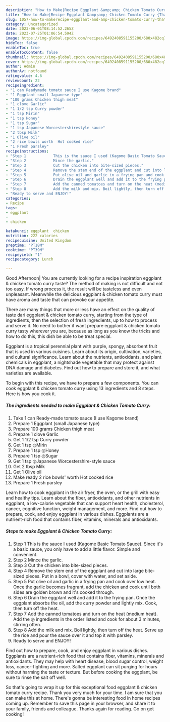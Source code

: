 ```yaml
---
description: "How to Make|Recipe Eggplant &amp;amp; Chicken Tomato Curry {That is Simple"
title: "How to Make|Recipe Eggplant &amp;amp; Chicken Tomato Curry {That is Simple"
slug: 1057-how-to-makerecipe-eggplant-and-amp-chicken-tomato-curry-that-is-simple
category: Uncategorized
date: 2023-06-01T08:14:52.265Z
date: 2023-07-25T01:06:54.594Z
image: https://img-global.cpcdn.com/recipes/6492408591155200/680x482cq70/eggplant-chicken-tomato-curry-recipe-main-photo.jpg
hideToc: false
enableToc: true
enableTocContent: false
thumbnail: https://img-global.cpcdn.com/recipes/6492408591155200/680x482cq70/eggplant-chicken-tomato-curry-recipe-main-photo.jpg
cover: https://img-global.cpcdn.com/recipes/6492408591155200/680x482cq70/eggplant-chicken-tomato-curry-recipe-main-photo.jpg
author: Admin
authorAv: notfound
ratingvalue: 4.6
reviewcount: 22
recipeingredient:
- "1 can Readymade tomato sauce I use Kagome brand"
- "1 Eggplant small Japanese type"
- "100 grams Chicken thigh meat"
- "1 clove Garlic"
- "1 1/2 tsp Curry powder"
- "1 tsp Mirin"
- "1 tsp Honey"
- "1 tsp Sugar"
- "1 tsp Japanese Worcestershirestyle sauce"
- "2 tbsp Milk"
- "1 Olive oil"
- "2 rice bowls worth  Hot cooked rice"
- "1 Fresh parsley"
recipeinstructions:
- "Step 1            This is the sauce I used (Kagome Basic Tomato Sauce). Since it&#39;s a basic sauce, you only have to add a little flavor. Simple and convenient."
- "Step 2            Mince the garlic."
- "Step 3            Cut the chicken into bite-sized pieces."
- "Step 4            Remove the stem end of the eggplant and cut into large bite-sized pieces. Put in a bowl, cover with water, and set aside."
- "Step 5            Put olive oil and garlic in a frying pan and cook over low heat. Once the garlic becomes fragrant, add the chicken and cook until both sides are golden brown and it&#39;s cooked through."
- "Step 6            Drain the eggplant well and add it to the frying pan. Once the eggplant absorbs the oil, add the curry powder and lightly mix. Cook, then turn off the heat."
- "Step 7            Add the canned tomatoes and turn on the heat (medium heat). Add the ◎ ingredients in the order listed and cook for about 3 minutes, stirring often."
- "Step 8            Add the milk and mix. Boil lightly, then turn off the heat. Serve up the rice and pour the sauce over it and top it with parsley."
- "Ready to serve and ENJOY!"
categories:
- Recipe
tags:
- eggplant
- 
- chicken

katakunci: eggplant  chicken 
nutrition: 222 calories
recipecuisine: United Kingdom
preptime: "PT18M"
cooktime: "PT39M"
recipeyield: "1"
recipecategory: Lunch

---
```



Good Afternoon| You are currently looking for a recipe inspiration eggplant &amp; chicken tomato curry taste? The method of making is not difficult and not too easy. If wrong process it, the result will be tasteless and even unpleasant. Meanwhile the delicious eggplant &amp; chicken tomato curry must have aroma and taste that can provoke our appetite.






There are many things that more or less have an effect on the quality of taste dari eggplant &amp; chicken tomato curry, starting from the type of ingredients, then the selection of fresh ingredients, up to how to process and serve it. No need to bother if want prepare eggplant &amp; chicken tomato curry tasty wherever you are, because as long as you know the tricks and how to do this, this dish be able to be treat special.


Eggplant is a tropical perennial plant with purple, spongy, absorbent fruit that is used in various cuisines. Learn about its origin, cultivation, varieties, and cultural significance. Learn about the nutrients, antioxidants, and plant chemicals in eggplant, a nightshade vegetable that may protect against DNA damage and diabetes. Find out how to prepare and store it, and what varieties are available.


To begin with this recipe, we have to prepare a few components. You can cook eggplant &amp; chicken tomato curry using 13 ingredients and 8 steps. Here is how you cook it.

<!--inarticleads1-->

##### The ingredients needed to make Eggplant &amp; Chicken Tomato Curry:

1. Take 1 can Ready-made tomato sauce (I use Kagome brand)
1. Prepare 1 Eggplant (small Japanese type)
1. Prepare 100 grams Chicken thigh meat
1. Prepare 1 clove Garlic
1. Get 1 1/2 tsp Curry powder
1. Get 1 tsp ◎Mirin
1. Prepare 1 tsp ◎Honey
1. Prepare 1 tsp ◎Sugar
1. Get 1 tsp ◎Japanese Worcestershire-style sauce
1. Get 2 tbsp Milk
1. Get 1 Olive oil
1. Make ready 2 rice bowls&#39; worth  Hot cooked rice
1. Prepare 1 Fresh parsley


Learn how to cook eggplant in the air fryer, the oven, or the grill with easy and healthy tips. Learn about the fiber, antioxidants, and other nutrients in eggplant, a low-calorie vegetable that can support heart health, cholesterol, cancer, cognitive function, weight management, and more. Find out how to prepare, cook, and enjoy eggplant in various dishes. Eggplants are a nutrient-rich food that contains fiber, vitamins, minerals and antioxidants. 

<!--inarticleads2-->

##### Steps to make Eggplant &amp; Chicken Tomato Curry:

1. Step 1            This is the sauce I used (Kagome Basic Tomato Sauce). Since it&#39;s a basic sauce, you only have to add a little flavor. Simple and convenient.
1. Step 2            Mince the garlic.
1. Step 3            Cut the chicken into bite-sized pieces.
1. Step 4            Remove the stem end of the eggplant and cut into large bite-sized pieces. Put in a bowl, cover with water, and set aside.
1. Step 5            Put olive oil and garlic in a frying pan and cook over low heat. Once the garlic becomes fragrant, add the chicken and cook until both sides are golden brown and it&#39;s cooked through.
1. Step 6            Drain the eggplant well and add it to the frying pan. Once the eggplant absorbs the oil, add the curry powder and lightly mix. Cook, then turn off the heat.
1. Step 7            Add the canned tomatoes and turn on the heat (medium heat). Add the ◎ ingredients in the order listed and cook for about 3 minutes, stirring often.
1. Step 8            Add the milk and mix. Boil lightly, then turn off the heat. Serve up the rice and pour the sauce over it and top it with parsley.
1. Ready to serve and ENJOY!

Find out how to prepare, cook, and enjoy eggplant in various dishes. Eggplants are a nutrient-rich food that contains fiber, vitamins, minerals and antioxidants. They may help with heart disease, blood sugar control, weight loss, cancer-fighting and more. Salted eggplant can sit purging for hours without harming the taste or texture. But before cooking the eggplant, be sure to rinse the salt off well. 

So that's going to wrap it up for this exceptional food eggplant &amp; chicken tomato curry recipe. Thank you very much for your time. I am sure that you can make this at home. There's gonna be interesting food in home recipes coming up. Remember to save this page in your browser, and share it to your family, friends and colleague. Thanks again for reading. Go on get cooking!
